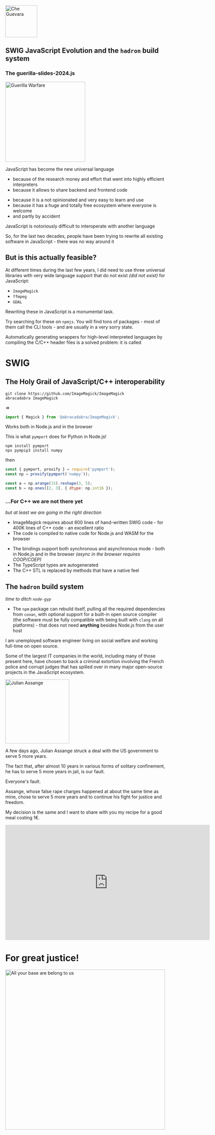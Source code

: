 <img src="https://upload.wikimedia.org/wikipedia/commons/8/80/Che_Guevara_-_Guerrillero_Heroico_by_Alberto_Korda.jpg" alt="Che Guevara" style="height:100px;"/>

## SWIG JavaScript Evolution and the `hadron` build system

### The guerilla-slides-2024.js

<img src="https://upload.wikimedia.org/wikipedia/en/e/e0/Che_Guevara_Guerrilla_Warfare.jpg" alt="Guerilla Warfare" style="height:250px;"/>

[comment]: # (!!!)

JavaScript has become the new universal language
 * because of the research money and effort that went into highly efficient interpreters
 * because it allows to share backend and frontend code

[comment]: # (!!!)

 * because it is a not opinionated and very easy to learn and use
 * because it has a huge and totally free ecosystem where everyone is welcome
 * and partly by accident

[comment]: # (!!!)

JavaScript is notoriously difficult to interoperate with another language

So, for the last two decades, people have been trying to rewrite all existing software in JavaScript - there was no way around it

## But is this actually feasible?

[comment]: # (!!!)

At different times during the last few years, I did need to use three universal libraries with very wide language support that do not exist *(did not exist)* for JavaScript:

* `ImageMagick`
* `ffmpeg`
* `GDAL`

Rewriting these in JavaScript is a monumental task.

Try searching for these on `npmjs`. You will find tons of packages - most of them call the CLI tools - and are usually in a very sorry state.

[comment]: # (!!!)

Automatically generating wrappers for high-level interpreted languages by compiling the C/C++ header files is a solved problem: it is called 

# SWIG

[comment]: # (!!!)

## The Holy Grail of JavaScript/C++ interoperability

```shell
git clone https://github.com/ImageMagick/ImageMagick
abracadabra ImageMagick
```

=>

```js
import { Magick } from '@abracadabra/ImageMagick';
```

Works both in Node.js and in the browser

[comment]: # (!!!)

This is what `pymport` does for Python in Node.js!

```
npm install pymport
npx pympip3 install numpy
```

then

```js
const { pymport, proxify } = require('pymport');
const np = proxify(pymport('numpy'));

const a = np.arange(15).reshape(3, 5);
const b = np.ones([2, 3], { dtype: np.int16 });
```

[comment]: # (!!!)

### ...For C++ we are not there yet
*but at least we are going in the right direction*

* ImageMagick requires about 600 lines of hand-written SWIG code - for 400K lines of C++ code - an excellent ratio
* The code is compiled to native code for Node.js and WASM for the browser

[comment]: # (!!!)

* The bindings support both synchronous and asynchronous mode - both in Node.js and in the browser *(async in the browser requires COOP/COEP)*
* The TypeScript types are autogenerated
* The C++ STL is replaced by methods that have a native feel

[comment]: # (!!!)

## The `hadron` build system

*time to ditch `node-gyp`*

* The `npm` package can rebuild itself, pulling all the required dependencies from `conan`, with optional support for a built-in open source compiler (the software must be fully compatible with being built with `clang` on all platforms) - that does not need **anything** besides Node.js from the user host

[comment]: # (!!!)

I am unemployed software engineer living on social welfare and working full-time on open source.

Some of the largest IT companies in the world, including many of those present here, have chosen to back a criminal extortion involving the French police and corrupt judges that has spilled over in many major open-source projects in the JavaScript ecosystem.

[comment]: # (!!!)

<img src="https://upload.wikimedia.org/wikipedia/commons/c/c4/RUEDA_DE_PRENSA_CONJUNTA_ENTRE_CANCILLER_RICARDO_PATI%C3%91O_Y_JULIAN_ASSANGE_%28cropped%29.jpg" alt="Julian Assange" style="height:200px;"/>

A few days ago, Julian Assange struck a deal with the US government to serve 5 more years.

The fact that, after almost 10 years in various forms of solitary confinement, he has to serve 5 more years in jail, is our fault.

Everyone's fault.

[comment]: # (!!!)

Assange, whose false rape charges happened at about the same time as mine, chose to serve 5 more years and to continue his fight for justice and freedom.

My decision is the same and I want to share with you my recipe for a good meal costing 1€.

<iframe id="ytplayer" type="text/html" width="640" height="360"
  src="https://www.youtube.com/embed/XF-RHOqGz-Y"
  frameborder="0">
</iframe>

[comment]: # (!!!)

# For great justice!

<img src="https://i.kym-cdn.com/photos/images/newsfeed/001/553/629/3c9.jpg" alt="All your base are belong to us" style="height:500px;"/>
